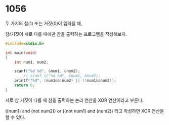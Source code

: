 # 1056
두 가지의 참(1) 또는 거짓(0)이 입력될 때,

참/거짓이 서로 다를 때에만 참을 출력하는 프로그램을 작성해보자.

```c
#include<stdio.h>

int main(void)
{
	int num1, num2;

	scanf("%d %d", &num1, &num2);
		// scanf_s("%d %d", &num1, &num2);
	printf("%d", (num1&&!num2) || (!num1&&num2));
	return 0;
}
```
서로 참 거짓이 다를 때 참을 출력하는 논리 연산을 XOR 연산이라고 부른다.

((num1) and (not num2)) or ((not num1) and (num2)) 라고 작성하면 XOR 연산을 할 수 있다.
